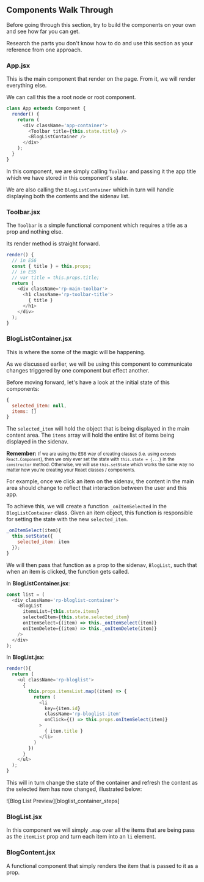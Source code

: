 ## Components Walk Through

Before going through this section, try to build the components on your own and see how far you can get.

Research the parts you don't know how to do and use this section as your reference from one approach.

### App.jsx


This is the main component that render on the page. From it, we will render everything else.


We can call this the a root node or root component.


```javascript
class App extends Component {
  render() {
    return (
      <div className='app-container'>
        <Toolbar title={this.state.title} />
        <BlogListContainer />
      </div>
    );
  }
}
```


In this component, we are simply calling `Toolbar` and passing it the app title which we have stored in this component's state.


We are also calling the `BlogListContainer` which in turn will handle displaying both the contents and the sidenav list.



### Toolbar.jsx


The `Toolbar` is a simple functional component which requires a title as a prop and nothing else.


Its render method is straight forward.


```javascript
render() {
  // in ES6
  const { title } = this.props;
  // in ES5
  // var title = this.props.title;
  return (
    <div className='rp-main-toolbar'>
      <h1 className='rp-toolbar-title'>
        { title }
      </h1>
    </div>
  );
}
```


### BlogListContainer.jsx


This is where the some of the magic will be happening.


As we discussed earlier, we will be using this component to communicate changes triggered by one component but effect another.


Before moving forward, let's have a look at the initial state of this components:


```javascript
{
  selected_item: null,
  items: []
}
```


The `selected_item` will hold the object that is being displayed in the main content area. The `items` array will hold the entire list of items being displayed in the sidenav.


**Remember:**
<small>If we are using the ES6 way of creating classes (i.e. using `extends React.Component`), then we only ever set the state with `this.state = {...}` in the `constructor` method. Otherwise, we will use `this.setState` which works the same way no matter how you're creating your React classes / components.</small>


For example, once we click an item on the sidenav, the content in the main area should change to reflect that interaction between the user and this app.


To achieve this, we will create a function `_onItemSelected` in the `BlogListContainer` class. Given an item object, this function is responsible for setting the state with the new `selected_item`.


```javascript
_onItemSelect(item){
  this.setState({
    selected_item: item
  });
}
```


We will then pass that function as a prop to the sidenav, `BlogList`, such that when an item is clicked, the function gets called.


In **BlogListContainer.jsx**:

```javascript
const list = (
  <div className='rp-bloglist-container'>
    <BlogList
      itemsList={this.state.items}
      selectedItem={this.state.selected_item}
      onItemSelect={(item) => this._onItemSelect(item)}
      onItemDelete={(item) => this._onItemDelete(item)}
    />
  </div>
);
```


In **BlogList.jsx**:

```javascript
render(){
  return (
    <ul className='rp-bloglist'>
      {
        this.props.itemsList.map((item) => {
          return (
            <li
              key={item.id}
              className='rp-bloglist-item'
              onClick={() => this.props.onItemSelect(item)}
            >
              { item.title }
            </li>
          )
        })
      }
    </ul>
  );
}
```


This will in turn change the state of the container and refresh the content as the selected item has now changed, illustrated below:


![Blog List Preview][bloglist_container_steps]


### BlogList.jsx

In this component we will simply `.map` over all the items that are being pass as the `itemList` prop and turn each item into an `li` element.


### BlogContent.jsx

A functional component that simply renders the item that is passed to it as a prop.